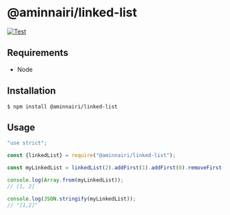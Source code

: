 # @aminnairi/linked-list

[![Test](https://github.com/aminnairi/javascript-linked-list/actions/workflows/test.yaml/badge.svg)](https://github.com/aminnairi/javascript-linked-list/actions/workflows/test.yaml)

## Requirements

- Node

## Installation

```console
$ npm install @aminnairi/linked-list
```

## Usage

```javascript
"use strict";

const {linkedList} = require("@aminnairi/linked-list");

const myLinkedList = linkedList(2).addFirst(1).addFirst(0).removeFirst();

console.log(Array.from(myLinkedList));
// [1, 2]

console.log(JSON.stringify(myLinkedList));
// "[1,2]"
```
